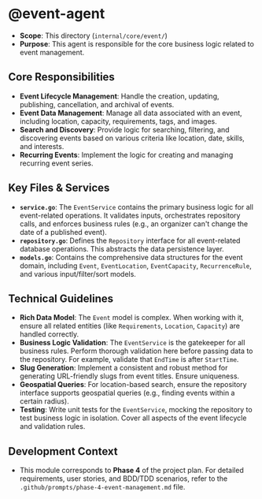 # @event-agent
- **Scope**: This directory (`internal/core/event/`)
- **Purpose**: This agent is responsible for the core business logic related to event management.

## Core Responsibilities
- **Event Lifecycle Management**: Handle the creation, updating, publishing, cancellation, and archival of events.
- **Event Data Management**: Manage all data associated with an event, including location, capacity, requirements, tags, and images.
- **Search and Discovery**: Provide logic for searching, filtering, and discovering events based on various criteria like location, date, skills, and interests.
- **Recurring Events**: Implement the logic for creating and managing recurring event series.

## Key Files & Services
- **`service.go`**: The `EventService` contains the primary business logic for all event-related operations. It validates inputs, orchestrates repository calls, and enforces business rules (e.g., an organizer can't change the date of a published event).
- **`repository.go`**: Defines the `Repository` interface for all event-related database operations. This abstracts the data persistence layer.
- **`models.go`**: Contains the comprehensive data structures for the event domain, including `Event`, `EventLocation`, `EventCapacity`, `RecurrenceRule`, and various input/filter/sort models.

## Technical Guidelines
- **Rich Data Model**: The `Event` model is complex. When working with it, ensure all related entities (like `Requirements`, `Location`, `Capacity`) are handled correctly.
- **Business Logic Validation**: The `EventService` is the gatekeeper for all business rules. Perform thorough validation here before passing data to the repository. For example, validate that `EndTime` is after `StartTime`.
- **Slug Generation**: Implement a consistent and robust method for generating URL-friendly slugs from event titles. Ensure uniqueness.
- **Geospatial Queries**: For location-based search, ensure the repository interface supports geospatial queries (e.g., finding events within a certain radius).
- **Testing**: Write unit tests for the `EventService`, mocking the repository to test business logic in isolation. Cover all aspects of the event lifecycle and validation rules.

## Development Context
- This module corresponds to **Phase 4** of the project plan. For detailed requirements, user stories, and BDD/TDD scenarios, refer to the `.github/prompts/phase-4-event-management.md` file.
